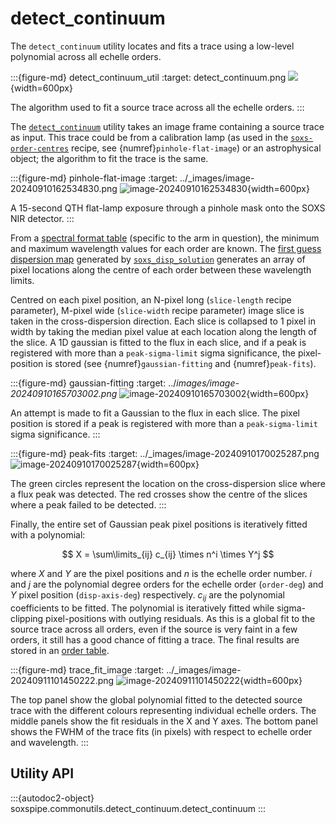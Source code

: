 # detect_continuum

The `detect_continuum` utility locates and fits a trace using a low-level polynomial across all echelle orders.

:::{figure-md} detect_continuum_util
:target: detect_continuum.png
![](detect_continuum.png){width=600px}

The algorithm used to fit a source trace across all the echelle orders.
:::



The [`detect_continuum`](#soxspipe.commonutils.detect_continuum) utility takes an image frame containing a source trace as input. This trace could be from a calibration lamp (as used in the [`soxs-order-centres`](../recipes/soxs_order_centres.md) recipe, see {numref}`pinhole-flat-image`) or an astrophysical object; the algorithm to fit the trace is the same.


:::{figure-md} pinhole-flat-image
:target: ../_images/image-20240910162534830.png
![image-20240910162534830](../_images/image-20240910162534830.png){width=600px}

A 15-second QTH flat-lamp exposure through a pinhole mask onto the SOXS NIR detector.
:::


From a [spectral format table](../files/spectral_format_table.md) (specific to the arm in question), the minimum and maximum wavelength values for each order are known. The [first guess dispersion map](../files/dispersion_map.md) generated by [`soxs_disp_solution`](../recipes/soxs_disp_solution.md) generates an array of pixel locations along the centre of each order between these wavelength limits.

Centred on each pixel position, an N-pixel long (`slice-length` recipe parameter), M-pixel wide (`slice-width` recipe parameter) image slice is taken in the cross-dispersion direction. Each slice is collapsed to 1 pixel in width by taking the median pixel value at each location along the length of the slice. A 1D gaussian is fitted to the flux in each slice, and if a peak is registered with more than a `peak-sigma-limit` sigma significance, the pixel-position is stored (see {numref}`gaussian-fitting` and {numref}`peak-fits`).

:::{figure-md} gaussian-fitting
:target: ../_images/image-20240910165703002.png_
![image-20240910165703002](../_images/image-20240910165703002.png){width=600px}

An attempt is made to fit a Gaussian to the flux in each slice. The pixel position is stored if a peak is registered with more than a `peak-sigma-limit` sigma significance.
:::





:::{figure-md} peak-fits
:target: ../_images/image-20240910170025287.png
![image-20240910170025287](../_images/image-20240910170025287.png){width=600px}

The green circles represent the location on the cross-dispersion slice where a flux peak was detected. The red crosses show the centre of the slices where a peak failed to be detected.
:::


Finally, the entire set of Gaussian peak pixel positions is iteratively fitted with a polynomial:

$$
X = \sum\limits_{ij} c_{ij} \times n^i \times Y^j
$$

where $X$ and $Y$ are the pixel positions and $n$ is the echelle order number. $i$ and $j$ are the polynomial degree orders for the echelle order (`order-deg`) and $Y$ pixel position (`disp-axis-deg`) respectively. $c_{ij}$ are the polynomial coefficients to be fitted. The polynomial is iteratively fitted while sigma-clipping pixel-positions with outlying residuals. As this is a global fit to the source trace across all orders, even if the source is very faint in a few orders, it still has a good chance of fitting a trace. The final results are stored in an [order table](../files/order_table.md).

:::{figure-md} trace_fit_image
:target: ../_images/image-20240911101450222.png
![image-20240911101450222](../_images/image-20240911101450222.png){width=600px}

The top panel show the global polynomial fitted to the detected source trace with the different colours representing individual echelle orders. The middle panels show the fit residuals in the X and Y axes. The bottom panel shows the FWHM of the trace fits (in pixels) with respect to echelle order and wavelength.
:::

## Utility API

:::{autodoc2-object} soxspipe.commonutils.detect_continuum.detect_continuum
:::



